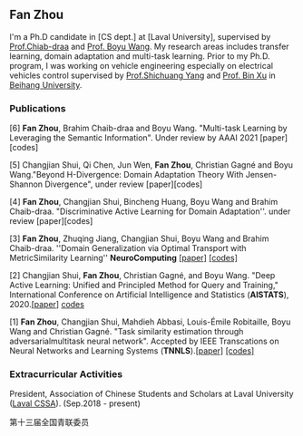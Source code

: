 ## Fan Zhou 

I'm a Ph.D candidate in [CS dept.] at [Laval University], supervised by [Prof.Chiab-draa](https://www2.ift.ulaval.ca/~chaib/) and [Prof. Boyu Wang](https://sites.google.com/site/borriewang/home?authuser=0).  My research areas includes transfer learning, domain adaptation and multi-task learning. Prior to my Ph.D. program, I was working on vehicle engineering especially on electrical vehicles control supervised by [Prof.Shichuang Yang](http://shi.buaa.edu.cn/09007/zh_CN/index.htmm) and [Prof. Bin Xu](http://shi.buaa.edu.cn/07312/zh_CN/index.htm) in [Beihang University](https://www.buaa.edu.cn/).

### Publications


[6] **Fan Zhou**, Brahim Chaib-draa and Boyu Wang. "Multi-task Learning by Leveraging the Semantic Information". Under review by AAAI 2021 [paper][codes]

[5] Changjian Shui, Qi Chen, Jun Wen, **Fan Zhou**, Christian Gagné and Boyu Wang."Beyond H-Divergence: Domain Adaptation Theory With Jensen-Shannon Divergence", under review [paper][codes]

[4] **Fan Zhou**, Changjian Shui, Bincheng Huang, Boyu Wang and Brahim Chaib-draa. "Discriminative Active Learning for Domain Adaptation''. under review [paper][codes]

[3] **Fan Zhou**, Zhuqing Jiang, Changjian Shui, Boyu Wang and Brahim Chaib-draa. ''Domain Generalization via Optimal Transport with MetricSimilarity Learning'' **NeuroComputing** [[paper]](https://arxiv.org/abs/2007.10573) [[codes]](https://github.com/fanzhouai/WADG)

[2] Changjian Shui, **Fan Zhou**, Christian Gagné, and Boyu Wang. "Deep Active Learning: Unified and Principled Method for Query and Training," International Conference on Artificial Intelligence and Statistics (**AISTATS**), 2020.[[paper]](http://proceedings.mlr.press/v108/shui20a/shui20a.pdf) [codes](https://github.com/cjshui/WAAL)

[1] **Fan Zhou**, Changjian Shui, Mahdieh Abbasi, Louis-Émile Robitaille, Boyu Wang and Christian Gagné. "Task similarity estimation through adversarialmultitask neural network". Accepted by IEEE Transcations on Neural Networks and Learning Systems (**TNNLS**).[[paper]](ieeexplore.ieee.org/document/9241847) [[codes]](https://github.com/cjshui/AMTNN)



### Extracurricular Activities

President, Association of Chinese Students and Scholars at Laval University ([Laval CSSA](https://www.facebook.com/groups/aecul/)). (Sep.2018 - present)

第十三届全国青联委员

